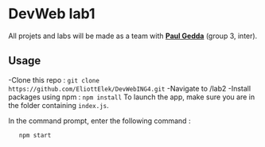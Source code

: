 # DevWeb lab1
All projets and labs will be made as a team with <a href = "https://github.com/pauloo18/">**Paul Gedda**</a> (group 3, inter).
## Usage 
-Clone this repo : ```git clone https://github.com/EliottElek/DevWebING4.git```
-Navigate to /lab2
-Install packages using npm : ```npm install```
To launch the app, make sure you are in the folder containing ```index.js```.

In the command prompt, enter the following command :
```js
   npm start
